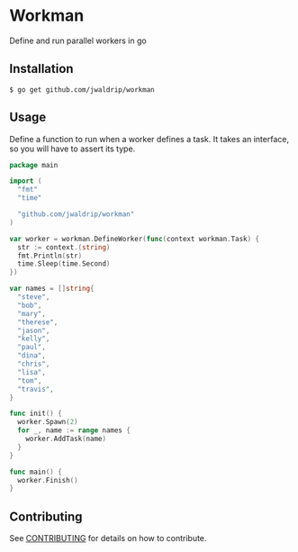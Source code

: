 # Workman

Define and run parallel workers in go

## Installation

```
$ go get github.com/jwaldrip/workman
```

## Usage

Define a function to run when a worker defines a task. It takes an interface, so
you will have to assert its type.

```go
package main

import (
  "fmt"
  "time"

  "github.com/jwaldrip/workman"
)

var worker = workman.DefineWorker(func(context workman.Task) {
  str := context.(string)
  fmt.Println(str)
  time.Sleep(time.Second)
})

var names = []string{
  "steve",
  "bob",
  "mary",
  "therese",
  "jason",
  "kelly",
  "paul",
  "dina",
  "chris",
  "lisa",
  "tom",
  "travis",
}

func init() {
  worker.Spawn(2)
  for _, name := range names {
    worker.AddTask(name)
  }
}

func main() {
  worker.Finish()
}
```

## Contributing

See [CONTRIBUTING](https://github.com/jwaldrip/workman/blob/master/CONTRIBUTING.md) for details on how to contribute.
